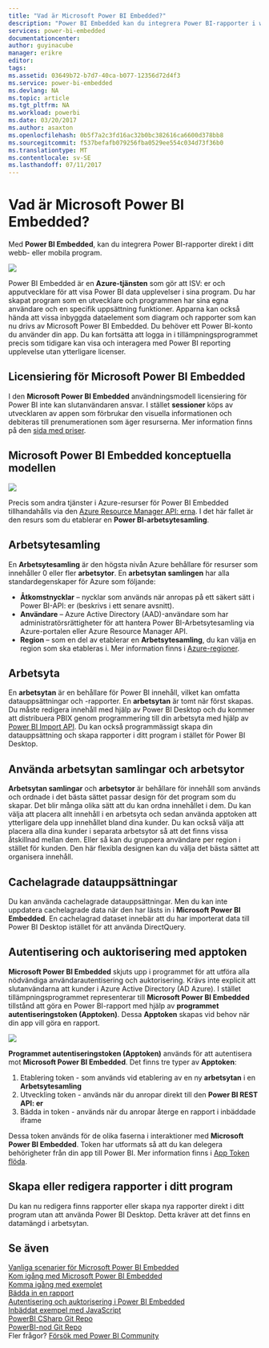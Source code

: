 ```yaml
---
title: "Vad är Microsoft Power BI Embedded?"
description: "Power BI Embedded kan du integrera Power BI-rapporter i webb- eller mobila program, så du inte behöver skapa anpassade lösningar."
services: power-bi-embedded
documentationcenter: 
author: guyinacube
manager: erikre
editor: 
tags: 
ms.assetid: 03649b72-b7d7-40ca-b077-12356d72d4f3
ms.service: power-bi-embedded
ms.devlang: NA
ms.topic: article
ms.tgt_pltfrm: NA
ms.workload: powerbi
ms.date: 03/20/2017
ms.author: asaxton
ms.openlocfilehash: 0b5f7a2c3fd16ac32b0bc382616ca6600d378bb8
ms.sourcegitcommit: f537befafb079256fba0529ee554c034d73f36b0
ms.translationtype: MT
ms.contentlocale: sv-SE
ms.lasthandoff: 07/11/2017
---
```

# <a name="what-is-microsoft-power-bi-embedded"></a>Vad är Microsoft Power BI Embedded?
Med **Power BI Embedded**, kan du integrera Power BI-rapporter direkt i ditt webb- eller mobila program.

![](media/powerbi-embedded-whats-is/what-is.png)

Power BI Embedded är en **Azure-tjänsten** som gör att ISV: er och apputvecklare för att visa Power BI data upplevelser i sina program. Du har skapat program som en utvecklare och programmen har sina egna användare och en specifik uppsättning funktioner. Apparna kan också hända att vissa inbyggda dataelement som diagram och rapporter som kan nu drivs av Microsoft Power BI Embedded. Du behöver ett Power BI-konto du använder din app. Du kan fortsätta att logga in i tillämpningsprogrammet precis som tidigare kan visa och interagera med Power BI reporting upplevelse utan ytterligare licenser.

## <a name="licensing-for-microsoft-power-bi-embedded"></a>Licensiering för Microsoft Power BI Embedded
I den **Microsoft Power BI Embedded** användningsmodell licensiering för Power BI inte kan slutanvändaren ansvar.  I stället **sessioner** köps av utvecklaren av appen som förbrukar den visuella informationen och debiteras till prenumerationen som äger resurserna. Mer information finns på den [sida med priser](https://azure.microsoft.com/en-us/pricing/details/power-bi-embedded/).

## <a name="microsoft-power-bi-embedded-conceptual-model"></a>Microsoft Power BI Embedded konceptuella modellen

![](media/powerbi-embedded-whats-is/model.png)

Precis som andra tjänster i Azure-resurser för Power BI Embedded tillhandahålls via den [Azure Resource Manager API: erna](https://msdn.microsoft.com/library/mt712306.aspx). I det här fallet är den resurs som du etablerar en **Power BI-arbetsytesamling**.

## <a name="workspace-collection"></a>Arbetsytesamling
En **Arbetsytesamling** är den högsta nivån Azure behållare för resurser som innehåller 0 eller fler **arbetsytor**.  En **arbetsytan** **samlingen** har alla standardegenskaper för Azure som följande:

* **Åtkomstnycklar** – nycklar som används när anropas på ett säkert sätt i Power BI-API: er (beskrivs i ett senare avsnitt).
* **Användare** – Azure Active Directory (AAD)-användare som har administratörsrättigheter för att hantera Power BI-Arbetsytesamling via Azure-portalen eller Azure Resource Manager API.
* **Region** – som en del av etablerar en **Arbetsytesamling**, du kan välja en region som ska etableras i. Mer information finns i [Azure-regioner](https://azure.microsoft.com/regions/).

## <a name="workspace"></a>Arbetsyta
En **arbetsytan** är en behållare för Power BI innehåll, vilket kan omfatta datauppsättningar och -rapporter. En **arbetsytan** är tomt när först skapas. Du måste redigera innehåll med hjälp av Power BI Desktop och du kommer att distribuera PBIX genom programmering till din arbetsyta med hjälp av [Power BI Import API](https://msdn.microsoft.com/library/mt711504.aspx). Du kan också programmässigt skapa din datauppsättning och skapa rapporter i ditt program i stället för Power BI Desktop.

## <a name="using-workspace-collections-and-workspaces"></a>Använda arbetsytan samlingar och arbetsytor
**Arbetsytan samlingar** och **arbetsytor** är behållare för innehåll som används och ordnade i det bästa sättet passar design för det program som du skapar. Det blir många olika sätt att du kan ordna innehållet i dem. Du kan välja att placera allt innehåll i en arbetsyta och sedan använda apptoken att ytterligare dela upp innehållet bland dina kunder. Du kan också välja att placera alla dina kunder i separata arbetsytor så att det finns vissa åtskillnad mellan dem. Eller så kan du gruppera användare per region i stället för kunden. Den här flexibla designen kan du välja det bästa sättet att organisera innehåll.

## <a name="cached-datasets"></a>Cachelagrade datauppsättningar
Du kan använda cachelagrade datauppsättningar.  Men du kan inte uppdatera cachelagrade data när den har lästs in i **Microsoft Power BI Embedded**. En cachelagrad dataset innebär att du har importerat data till Power BI Desktop istället för att använda DirectQuery.

## <a name="authentication-and-authorization-with-app-tokens"></a>Autentisering och auktorisering med apptoken
**Microsoft Power BI Embedded** skjuts upp i programmet för att utföra alla nödvändiga användarautentisering och auktorisering. Krävs inte explicit att slutanvändarna att kunder i Azure Active Directory (AD Azure).  I stället tillämpningsprogrammet representerar till **Microsoft Power BI Embedded** tillstånd att göra en Power BI-rapport med hjälp av **programmet autentiseringstoken (Apptoken)**.  Dessa **Apptoken** skapas vid behov när din app vill göra en rapport.

![](media/powerbi-embedded-whats-is/app-tokens.png)

**Programmet autentiseringstoken (Apptoken)** används för att autentisera mot **Microsoft Power BI Embedded**.  Det finns tre typer av **Apptoken**:

1. Etablering token - som används vid etablering av en ny **arbetsytan** i en **Arbetsytesamling**
2. Utveckling token - används när du anropar direkt till den **Power BI REST API: er**
3. Bädda in token - används när du anropar återge en rapport i inbäddade iframe

Dessa token används för de olika faserna i interaktioner med **Microsoft Power BI Embedded**.  Token har utformats så att du kan delegera behörigheter från din app till Power BI. Mer information finns i [App Token flöda](power-bi-embedded-app-token-flow.md).

## <a name="create-or-edit-reports-within-your-application"></a>Skapa eller redigera rapporter i ditt program

Du kan nu redigera finns rapporter eller skapa nya rapporter direkt i ditt program utan att använda Power BI Desktop. Detta kräver att det finns en datamängd i arbetsytan.

## <a name="see-also"></a>Se även

[Vanliga scenarier för Microsoft Power BI Embedded](power-bi-embedded-scenarios.md)  
[Kom igång med Microsoft Power BI Embedded](power-bi-embedded-get-started.md)  
[Komma igång med exemplet](power-bi-embedded-get-started-sample.md)  
[Bädda in en rapport](power-bi-embedded-embed-report.md)  
[Autentisering och auktorisering i Power BI Embedded](power-bi-embedded-app-token-flow.md)  
[Inbäddat exempel med JavaScript](https://microsoft.github.io/PowerBI-JavaScript/demo/)  
[PowerBI CSharp Git Repo](https://github.com/Microsoft/PowerBI-CSharp)  
[PowerBI-nod Git Repo](https://github.com/Microsoft/PowerBI-Node)  
Fler frågor? [Försök med Power BI Community](http://community.powerbi.com/)
